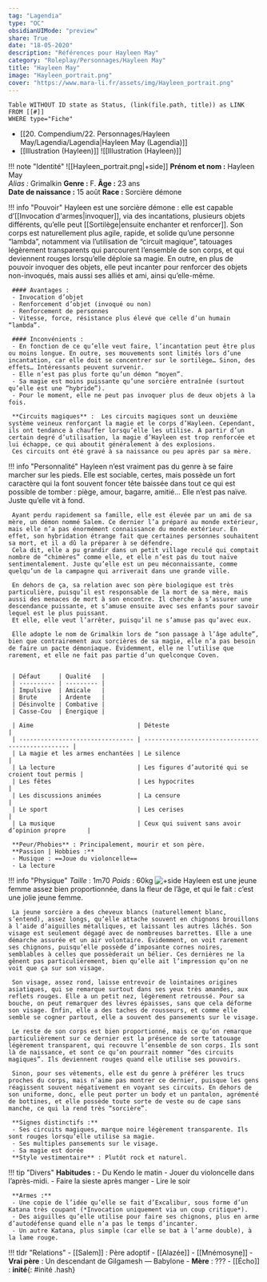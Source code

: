 ```yaml
---
tag: "Lagendia"
type: "OC"
obsidianUIMode: "preview"
share: True
date: "18-05-2020"
description: "Références pour Hayleen May"
category: "Roleplay/Personnages/Hayleen May"
title: "Hayleen May"
image: "Hayleen_portrait.png"
cover: "https://www.mara-li.fr/assets/img/Hayleen_portrait.png"
---
```

```dataview
Table WITHOUT ID state as Status, (link(file.path, title)) as LINK 
FROM [[#]]
WHERE type="Fiche"
```

- [[20. Compendium/22. Personnages/Hayleen May/Lagendia/Lagendia|Hayleen May (Lagendia)]]
- [[Illustration (Hayleen)]]
![[Illustration (Hayleen)]]


!!! note "Identité"
	 ![[Hayleen_portrait.png|+side]]
	 **Prénom et nom :** Hayleen May  
	 *Alias :* Grimalkin
	 **Genre :** F.
	 **Âge :** 23 ans  
	 **Date de naissance :** 15 août 
	 **Race :** Sorcière démone  

!!! info "Pouvoir"
	 Hayleen est une sorcière démone : elle est capable d’[[Invocation d'armes|invoquer]], via des incantations, plusieurs objets différents, qu’elle peut [[Sortilège|ensuite enchanter et renforcer]]. 
	 Son corps est naturellement plus agile, rapide, et solide qu’une personne “lambda”, notamment via l’utilisation de “circuit magique”, tatouages légèrement transparents qui parcourent l’ensemble de son corps, et qui deviennent rouges lorsqu’elle déploie sa magie. 
	 En outre, en plus de pouvoir invoquer des objets, elle peut incanter pour renforcer des objets non-invoqués, mais aussi ses alliés et ami, ainsi qu’elle-même. 
	 
	 #### Avantages :
	 - Invocation d’objet
	 - Renforcement d’objet (invoqué ou non)
	 - Renforcement de personnes
	 - Vitesse, force, résistance plus élevé que celle d’un humain “lambda”.
	 
	 #### Inconvénients :
	 - En fonction de ce qu’elle veut faire, l’incantation peut être plus ou moins longue. En outre, ses mouvements sont limités lors d’une incantation, car elle doit se concentrer sur le sortilège… Sinon, des effets… Intéressants peuvent survenir.
	 - Elle n’est pas plus forte qu’un démon “moyen”.
	 - Sa magie est moins puissante qu’une sorcière entraînée (surtout qu’elle est une “hybride”).
	 - Pour le moment, elle ne peut pas invoquer plus de deux objets à la fois.
	 
	 **Circuits magiques** :  Les circuits magiques sont un deuxième système veineux renforçant la magie et le corps d’Hayleen. Cependant, ils ont tendance à chauffer lorsqu’elle les utilise. A partir d’un certain degré d’utilisation, la magie d’Hayleen est trop renforcée et lui échappe, ce qui aboutit généralement à des explosions.
	 Ces circuits ont été gravé à sa naissance ou peu après par sa mère.

!!! info "Personnalité"
	 Hayleen n’est vraiment pas du genre à se faire marcher sur les pieds. Elle est sociable, certes, mais possède un fort caractère qui la font souvent foncer tête baissée dans tout ce qui est possible de tomber : piège, amour, bagarre, amitié… Elle n’est pas naïve. Juste qu’elle vit à fond. 
	 
	 Ayant perdu rapidement sa famille, elle est élevée par un ami de sa mère, un démon nommé Salem. Ce dernier l’a préparé au monde extérieur, mais elle n’a pas énormément connaissance du monde extérieur. En effet, son hybridation étrange fait que certaines personnes souhaitent sa mort, et il a dû la préparer à se défendre. 
	 Cela dit, elle a pu grandir dans un petit village reculé qui comptait nombre de “chimères” comme elle, et elle n’est pas du tout naïve sentimentalement. Juste qu’elle est un peu méconnaissante, comme quelqu’un de la campagne qui arriverait dans une grande ville.
	 
	 En dehors de ça, sa relation avec son père biologique est très particulière, puisqu’il est responsable de la mort de sa mère, mais aussi des menaces de mort à son encontre. Il cherche à s’assurer une descendance puissante, et s’amuse ensuite avec ses enfants pour savoir lequel est le plus puissant.
	 Et elle, elle veut l’arrêter, puisqu’il ne s’amuse pas qu’avec eux.
	 
	 Elle adopte le nom de Grimalkin lors de “son passage à l’âge adulte”, bien que contrairement aux sorcières de sa magie, elle n’a pas besoin de faire un pacte démoniaque. Évidemment, elle ne l’utilise que rarement, et elle ne fait pas partie d’un quelconque Coven. 
	 
	 
	 | Défaut     | Qualité   |
	 | ---------- | --------- |
	 | Impulsive  | Amicale   |
	 | Brute      | Ardente   |
	 | Désinvolte | Combative |
	 | Casse-Cou  | Énergique |
	 
	 | Aime                             | Déteste                                           |
	 | -------------------------------- | ------------------------------------------------- |
	 | La magie et les armes enchantées | Le silence                                        |
	 | La lecture                       | Les figures d’autorité qui se croient tout permis |
	 | Les fêtes                        | Les hypocrites                                    |
	 | Les discussions animées          | La censure                                        |
	 | Le sport                         | Les cerises                                       |
	 | La musique                       | Ceux qui suivent sans avoir d’opinion propre      |
	 
	 **Peur/Phobies** : Principalement, mourir et son père.
	 **Passion | Hobbies :**
	 - Musique : ==Joue du violoncelle==
	 - La lecture

!!! info "Physique"
	 *Taille* : 1m70
	 *Poids* : 60kg
	 ![+side](https://lh5.googleusercontent.com/YGkLl1TAv5q7Z5DXwwNlFJwuAjUUVv217w6Nd9uygb-fkhd4GZkXiqC25wy5Ehpr7tW1rwqiZlnLGaNL7vFiKgMflX-ILFLfJv2Dk0J8ImFEimxJs0ufmTOJX44LiddjGQdGSsdM)
	 Hayleen est une jeune femme assez bien proportionnée, dans la fleur de l’âge, et qui le fait : c’est une jolie jeune femme.
	 
	 La jeune sorcière a des cheveux blancs (naturellement blanc, s’entend), assez longs, qu’elle attache souvent en chignons brouillons à l’aide d’aiguilles métalliques, et laissant les autres lâchés. Son visage est seulement dégagé avec de nombreuses barrettes. Elle a une démarche assurée et un air volontaire. Évidemment, on voit rarement ses chignons, puisqu’elle possède d’imposante cornes noires, semblables à celles que possèderait un bélier. Ces dernières ne la gênent pas particulièrement, bien qu’elle ait l’impression qu’on ne voit que ça sur son visage. 
	 
	 Son visage, assez rond, laisse entrevoir de lointaines origines asiatiques, qui se remarque surtout dans ses yeux très amandes, aux reflets rouges. Elle a un petit nez, légèrement retroussé. Pour sa bouche, on peut remarquer des lèvres épaisses, sans que cela déforme son visage. Enfin, elle a des taches de rousseurs, et comme elle semble se cogner partout, elle a souvent des pansements sur le visage.
	 
	 Le reste de son corps est bien proportionné, mais ce qu’on remarque particulièrement sur ce dernier est la présence de sorte tatouage légèrement transparent, qui recouvre l’ensemble de son corps. Ils sont là de naissance, et sont ce qu’on pourrait nommer “des circuits magiques”. Ils deviennent rouges quand elle utilise ses pouvoirs.
	 
	 Sinon, pour ses vêtements, elle est du genre à préférer les trucs proches du corps, mais n’aime pas montrer ce dernier, puisque les gens réagissent souvent négativement en voyant ses circuits. En dehors de son uniforme, donc, elle peut porter un body et un pantalon, agrémenté de bottines, et elle possède toute sorte de veste ou de cape sans manche, ce qui la rend très “sorcière”. 
	 
	 **Signes distinctifs :**
	 - Ses circuits magiques, marque noire légèrement transparente. Ils sont rouges lorsqu’elle utilise sa magie. 
	 - Ses multiples pansements sur le visage. 
	 - Sa magie est dorée
	 **Style vestimentaire** : Plutôt rock et naturel.

!!! tip "Divers"
	 **Habitudes :**
	 - Du Kendo le matin
	 - Jouer du violoncelle dans l’après-midi.
	 - Faire la sieste après manger
	 - Lire le soir
	 
	 **Armes :**
	 - Une copie de l’idée qu’elle se fait d’Excalibur, sous forme d’un Katana très coupant (*Invocation uniquement via un coup critique*).
	 - Des aiguilles qu’elle utilise pour faire ses chignons, plus en arme d’autodéfense quand elle n’a pas le temps d’incanter. 
	 - Un autre Katana, plus simple (car elle se bat à l’arme double), à la lame rouge.

!!! tldr "Relations"
	 - [[Salem]] : Père adoptif
	 - [[Alazée]]
	 - [[Mnémosyne]]
	 - **Vrai père** : Un descendant de Gilgamesh — Babylone
	 - **Mère** : ???
	 - [[Écho]] : **inité**{: #inité .hash}  
